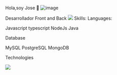 
Hola,soy Jose 👋
![image](https://github.com/JW0FSSS/JW0FSSS/assets/144968031/690c1ccd-3665-4558-ac9a-724602a575a4)

Desarrollador Front and Back
<a src="www.linkedin.com/in/joseback"><img src="https://img.shields.io/badge/LinkedIn-0077B5?style=for-the-badge&logo=linkedin&logoColor=white"/> </a>
Skills:
Languages:

Javascript typescript NodeJs Java

Database


MySQL  PostgreSQL MongoDB

Technologies

<img src="https://img.shields.io/badge/GitHub-100000?style=for-the-badge&logo=github&logoColor=white"/>

<!---
JW0FSSS/JW0FSSS is a ✨ special ✨ repository because its `README.md` (this file) appears on your GitHub profile.
You can click the Preview link to take a look at your changes.
--->
